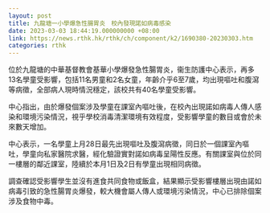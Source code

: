 ```yaml
---
layout: post
title: 九龍塘一小學爆急性腸胃炎　校內發現諾如病毒感染
date: 2023-03-03 18:44:19.000000000 +08:00
link: https://news.rthk.hk/rthk/ch/component/k2/1690380-20230303.htm
categories: rthk
---
```


位於九龍塘的中華基督教會基華小學爆發急性腸胃炎，衞生防護中心表示，再多13名學童受影響，包括11名男童和2名女童，年齡介乎6至7歲，均出現嘔吐和腹瀉等病徵，全部病人現時情況穩定，該校共有40名學童受影響。

中心指出，由於爆發個案涉及學童在課室內嘔吐後，在校內出現諾如病毒人傳人感染和環境污染情況，視乎學校消毒清潔環境有效程度，受影響學童的數目或會於未來數天增加。

中心表示，一名學童上月28日最先出現嘔吐及腹瀉病徵，同日於一個課室內嘔吐，學童向私家醫院求醫，經化驗證實對諾如病毒呈陽性反應。有關課室與位於同一樓層的鄰近課室，陸續於本月1日及2日有學童出現相同病徵。

調查確認受影響學生並沒有進食共同食物或飯盒，結果顯示受影響樓層出現由諾如病毒引致的急性腸胃炎爆發，較大機會屬人傳人或環境污染情況，中心已排除個案涉及食物中毒。
